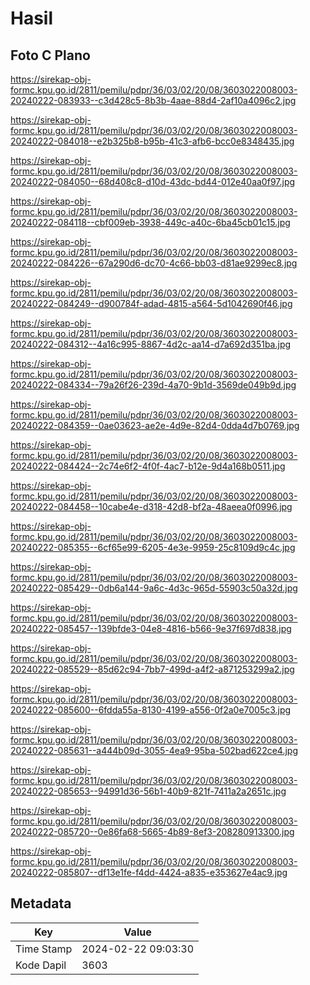 # Hasil

## Foto C Plano

https://sirekap-obj-formc.kpu.go.id/2811/pemilu/pdpr/36/03/02/20/08/3603022008003-20240222-083933--c3d428c5-8b3b-4aae-88d4-2af10a4096c2.jpg

https://sirekap-obj-formc.kpu.go.id/2811/pemilu/pdpr/36/03/02/20/08/3603022008003-20240222-084018--e2b325b8-b95b-41c3-afb6-bcc0e8348435.jpg

https://sirekap-obj-formc.kpu.go.id/2811/pemilu/pdpr/36/03/02/20/08/3603022008003-20240222-084050--68d408c8-d10d-43dc-bd44-012e40aa0f97.jpg

https://sirekap-obj-formc.kpu.go.id/2811/pemilu/pdpr/36/03/02/20/08/3603022008003-20240222-084118--cbf009eb-3938-449c-a40c-6ba45cb01c15.jpg

https://sirekap-obj-formc.kpu.go.id/2811/pemilu/pdpr/36/03/02/20/08/3603022008003-20240222-084226--67a290d6-dc70-4c66-bb03-d81ae9299ec8.jpg

https://sirekap-obj-formc.kpu.go.id/2811/pemilu/pdpr/36/03/02/20/08/3603022008003-20240222-084249--d900784f-adad-4815-a564-5d1042690f46.jpg

https://sirekap-obj-formc.kpu.go.id/2811/pemilu/pdpr/36/03/02/20/08/3603022008003-20240222-084312--4a16c995-8867-4d2c-aa14-d7a692d351ba.jpg

https://sirekap-obj-formc.kpu.go.id/2811/pemilu/pdpr/36/03/02/20/08/3603022008003-20240222-084334--79a26f26-239d-4a70-9b1d-3569de049b9d.jpg

https://sirekap-obj-formc.kpu.go.id/2811/pemilu/pdpr/36/03/02/20/08/3603022008003-20240222-084359--0ae03623-ae2e-4d9e-82d4-0dda4d7b0769.jpg

https://sirekap-obj-formc.kpu.go.id/2811/pemilu/pdpr/36/03/02/20/08/3603022008003-20240222-084424--2c74e6f2-4f0f-4ac7-b12e-9d4a168b0511.jpg

https://sirekap-obj-formc.kpu.go.id/2811/pemilu/pdpr/36/03/02/20/08/3603022008003-20240222-084458--10cabe4e-d318-42d8-bf2a-48aeea0f0996.jpg

https://sirekap-obj-formc.kpu.go.id/2811/pemilu/pdpr/36/03/02/20/08/3603022008003-20240222-085355--6cf65e99-6205-4e3e-9959-25c8109d9c4c.jpg

https://sirekap-obj-formc.kpu.go.id/2811/pemilu/pdpr/36/03/02/20/08/3603022008003-20240222-085429--0db6a144-9a6c-4d3c-965d-55903c50a32d.jpg

https://sirekap-obj-formc.kpu.go.id/2811/pemilu/pdpr/36/03/02/20/08/3603022008003-20240222-085457--139bfde3-04e8-4816-b566-9e37f697d838.jpg

https://sirekap-obj-formc.kpu.go.id/2811/pemilu/pdpr/36/03/02/20/08/3603022008003-20240222-085529--85d62c94-7bb7-499d-a4f2-a871253299a2.jpg

https://sirekap-obj-formc.kpu.go.id/2811/pemilu/pdpr/36/03/02/20/08/3603022008003-20240222-085600--6fdda55a-8130-4199-a556-0f2a0e7005c3.jpg

https://sirekap-obj-formc.kpu.go.id/2811/pemilu/pdpr/36/03/02/20/08/3603022008003-20240222-085631--a444b09d-3055-4ea9-95ba-502bad622ce4.jpg

https://sirekap-obj-formc.kpu.go.id/2811/pemilu/pdpr/36/03/02/20/08/3603022008003-20240222-085653--94991d36-56b1-40b9-821f-7411a2a2651c.jpg

https://sirekap-obj-formc.kpu.go.id/2811/pemilu/pdpr/36/03/02/20/08/3603022008003-20240222-085720--0e86fa68-5665-4b89-8ef3-208280913300.jpg

https://sirekap-obj-formc.kpu.go.id/2811/pemilu/pdpr/36/03/02/20/08/3603022008003-20240222-085807--df13e1fe-f4dd-4424-a835-e353627e4ac9.jpg


## Metadata

| Key        | Value               |
| ---------- | ------------------- |
| Time Stamp | 2024-02-22 09:03:30 |
| Kode Dapil | 3603                |



